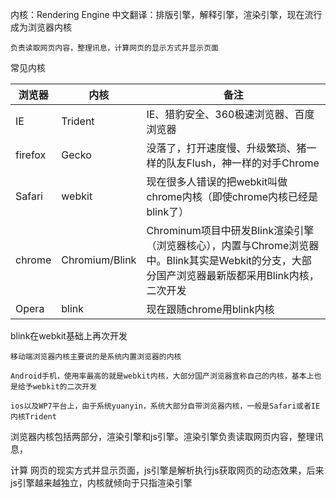 内核：Rendering Engine  中文翻译：排版引擎，解释引擎，渲染引擎，现在流行成为浏览器内核

```
负责读取网页内容，整理讯息，计算网页的显示方式并显示页面
```

常见内核

| 浏览器  | 内核           | 备注                                                         |
| ------- | -------------- | ------------------------------------------------------------ |
| IE      | Trident        | IE、猎豹安全、360极速浏览器、百度浏览器                      |
| firefox | Gecko          | 没落了，打开速度慢、升级繁琐、猪一样的队友Flush，神一样的对手Chrome |
| Safari  | webkit         | 现在很多人错误的把webkit叫做chrome内核（即使chrome内核已经是blink了） |
| chrome  | Chromium/Blink | Chrominum项目中研发Blink渲染引擎（浏览器核心），内置与Chrome浏览器中。Blink其实是Webkit的分支，大部分国产浏览器最新版都采用Blink内核，二次开发 |
| Opera   | blink          | 现在跟随chrome用blink内核                                    |

blink在webkit基础上再次开发



```
移动端浏览器内核主要说的是系统内置浏览器的内核

Android手机，使用率最高的就是webkit内核，大部分国产浏览器宣称自己的内核，基本上也是给予webkit的二次开发

ios以及WP7平台上，由于系统yuanyin，系统大部分自带浏览器内核，一般是Safari或者IE内核Trident
```





浏览器内核包括两部分，渲染引擎和js引擎。渲染引擎负责读取网页内容，整理讯息，

计算 网页的现实方式并显示页面，js引擎是解析执行js获取网页的动态效果，后来js引擎越来越独立，内核就倾向于只指渲染引擎